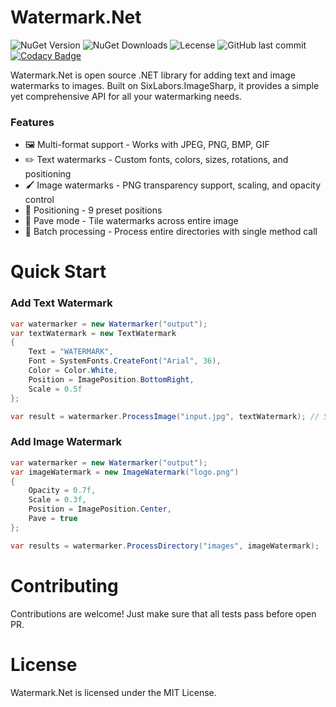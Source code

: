 # Watermark.Net
![NuGet Version](https://img.shields.io/nuget/v/Watermark.Net?style=for-the-badge)
![NuGet Downloads](https://img.shields.io/nuget/dt/Watermark.Net?style=for-the-badge&link=https%3A%2F%2Fwww.nuget.org%2Fpackages%2FWatermark.Net%2F)
![Lecense](https://img.shields.io/badge/license-MIT-green?style=for-the-badge)
![GitHub last commit](https://img.shields.io/github/last-commit/Geckon01/Watermark.Net?display_timestamp=author&style=for-the-badge)
[![Codacy Badge](https://app.codacy.com/project/badge/Grade/e6340e249ad743bc99c1745aaa0a9838)](https://app.codacy.com/gh/Geckon01/Watermark.Net/dashboard?utm_source=gh&utm_medium=referral&utm_content=&utm_campaign=Badge_grade)

Watermark.Net is open source .NET library for adding text and image watermarks to images. Built on SixLabors.ImageSharp, it provides a simple yet comprehensive API for all your watermarking needs.

### Features
 - 🖼️ Multi-format support - Works with JPEG, PNG, BMP, GIF
 - ✏️ Text watermarks - Custom fonts, colors, sizes, rotations, and positioning
 - 🖌️ Image watermarks - PNG transparency support, scaling, and opacity control
 - 🧩 Positioning - 9 preset positions
 - 🧱 Pave mode - Tile watermarks across entire image
 - 📁 Batch processing - Process entire directories with single method call

# Quick Start

### Add Text Watermark
```csharp
var watermarker = new Watermarker("output");
var textWatermark = new TextWatermark
{
    Text = "WATERMARK",
    Font = SystemFonts.CreateFont("Arial", 36),
    Color = Color.White,
    Position = ImagePosition.BottomRight,
    Scale = 0.5f
};

var result = watermarker.ProcessImage("input.jpg", textWatermark); // Saves to output/input.jpg
```
### Add Image Watermark
```csharp
var watermarker = new Watermarker("output");
var imageWatermark = new ImageWatermark("logo.png")
{
    Opacity = 0.7f,
    Scale = 0.3f,
    Position = ImagePosition.Center,
    Pave = true
};

var results = watermarker.ProcessDirectory("images", imageWatermark);
```
# Contributing
Contributions are welcome! Just make sure that all tests pass before open PR.
# License
Watermark.Net is licensed under the MIT License.
